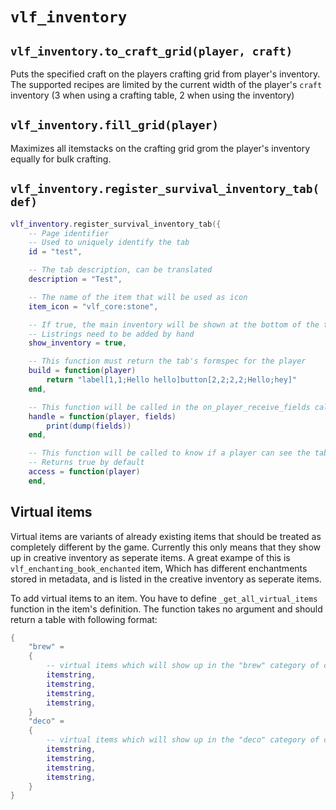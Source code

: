 # `vlf_inventory`

## `vlf_inventory.to_craft_grid(player, craft)`
Puts the specified craft on the players crafting grid from player's inventory. The supported recipes are limited by the current width of the player's `craft` inventory (3 when using a crafting table, 2 when using the inventory)

## `vlf_inventory.fill_grid(player)`
Maximizes all itemstacks on the crafting grid grom the player's inventory equally for bulk crafting.

## `vlf_inventory.register_survival_inventory_tab(def)`

```lua
vlf_inventory.register_survival_inventory_tab({
	-- Page identifier
	-- Used to uniquely identify the tab
	id = "test",

	-- The tab description, can be translated
	description = "Test",

	-- The name of the item that will be used as icon
	item_icon = "vlf_core:stone",

	-- If true, the main inventory will be shown at the bottom of the tab
	-- Listrings need to be added by hand
	show_inventory = true,

	-- This function must return the tab's formspec for the player
	build = function(player)
		return "label[1,1;Hello hello]button[2,2;2,2;Hello;hey]"
	end,

	-- This function will be called in the on_player_receive_fields callback if the tab is currently open
	handle = function(player, fields)
		print(dump(fields))
	end,

	-- This function will be called to know if a player can see the tab
	-- Returns true by default
	access = function(player)
	end,
```

## Virtual items

Virtual items are variants of already existing items that should be treated as completely different by the game.
Currently this only means that they show up in creative inventory as seperate items. A great exampe of this is 
`vlf_enchanting_book_enchanted` item, Which has different enchantments stored in metadata, and is listed in the creative
inventory as seperate items.

To add virtual items to an item. You have to define `_get_all_virtual_items` function in the item's definition.
The function takes no argument and should return a table with following format:

```lua
{
    "brew" =
    {
        -- virtual items which will show up in the "brew" category of creative inventory
        itemstring,
        itemstring,
        itemstring,
        itemstring,
    }
    "deco" =
    {
        -- virtual items which will show up in the "deco" category of creative inventory
        itemstring,
        itemstring,
        itemstring,
        itemstring,
    }
}
```
